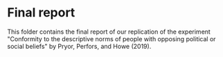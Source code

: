 # Final report

This folder contains the final report of our replication of the experiment "Conformity to the descriptive norms of people with opposing political or social beliefs" by Pryor, Perfors, and Howe (2019).
